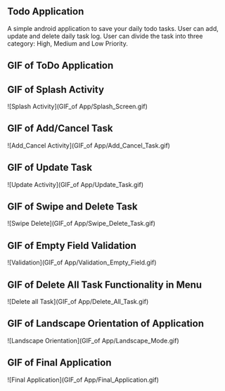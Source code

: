## Todo Application
A simple android application to save your daily todo tasks. User can add, update and delete daily task log.
User can divide the task into three category: High, Medium and Low Priority.

## GIF of ToDo Application
## GIF of Splash Activity
![Splash Activity](GIF_of App/Splash_Screen.gif)

## GIF of Add/Cancel Task
![Add_Cancel Activity](GIF_of App/Add_Cancel_Task.gif)

## GIF of Update Task
![Update Activity](GIF_of App/Update_Task.gif)

## GIF of Swipe and Delete Task
![Swipe Delete](GIF_of App/Swipe_Delete_Task.gif)

## GIF of Empty Field Validation
![Validation](GIF_of App/Validation_Empty_Field.gif)

## GIF of Delete All Task Functionality in Menu
![Delete all Task](GIF_of App/Delete_All_Task.gif)

## GIF of Landscape Orientation of Application
![Landscape Orientation](GIF_of App/Landscape_Mode.gif)

## GIF of Final Application
![Final Application](GIF_of App/Final_Application.gif)
